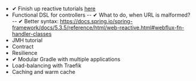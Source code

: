 - ✔ Finish up reactive tutorials 
  [here](https://tech.io/playgrounds/929/reactive-programming-with-reactor-3/transform)
- Functional DSL for controllers
  -- ✔ What to do, when URL is malformed?
  -- ✔ Better syntax: https://docs.spring.io/spring-framework/docs/5.3.5/reference/html/web-reactive.html#webflux-fn-handler-classes
- JMH tutorial
- Contract
- Resilience
- ✔ Modular Gradle with multiple applications
- Load-balancing with Traefik
- Caching and warm cache
